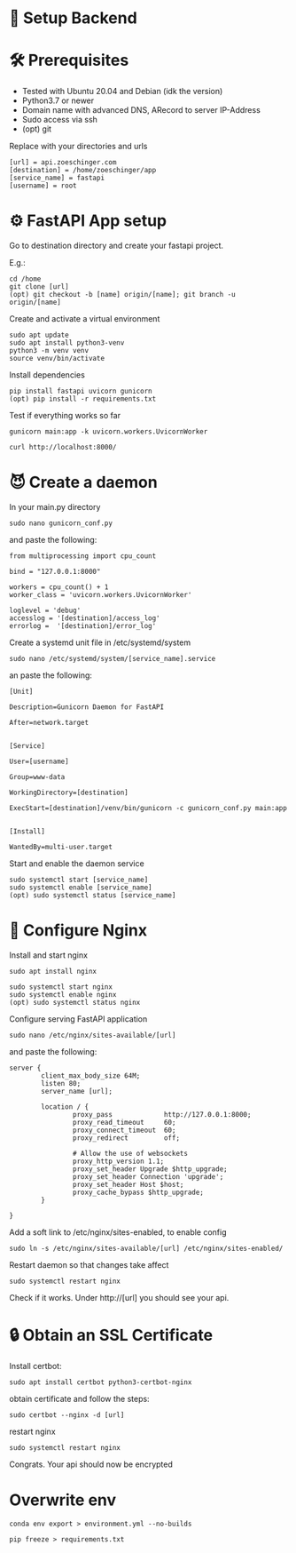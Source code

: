 # 🦄 Setup Backend

# 🛠️ Prerequisites

- Tested with Ubuntu 20.04 and Debian (idk the version)
- Python3.7 or newer
- Domain name with advanced DNS, ARecord to server IP-Address
- Sudo access via ssh
- (opt) git

Replace with your directories and urls

```
[url] = api.zoeschinger.com
[destination] = /home/zoeschinger/app
[service_name] = fastapi
[username] = root
```

# ⚙️ FastAPI App setup

Go to destination directory and create your fastapi project.

E.g.:

```
cd /home
git clone [url]
(opt) git checkout -b [name] origin/[name]; git branch -u origin/[name]
```

Create and activate a virtual environment

```
sudo apt update
sudo apt install python3-venv
python3 -m venv venv
source venv/bin/activate
```

Install dependencies

```
pip install fastapi uvicorn gunicorn
(opt) pip install -r requirements.txt
```

Test if everything works so far

```
gunicorn main:app -k uvicorn.workers.UvicornWorker

curl http://localhost:8000/
```

# 😈 Create a daemon

In your main.py directory

```
sudo nano gunicorn_conf.py
```

and paste the following:

```
from multiprocessing import cpu_count

bind = "127.0.0.1:8000"

workers = cpu_count() + 1
worker_class = 'uvicorn.workers.UvicornWorker'

loglevel = 'debug'
accesslog = '[destination]/access_log'
errorlog =  '[destination]/error_log'
```

Create a systemd unit file in /etc/systemd/system

```
sudo nano /etc/systemd/system/[service_name].service
```

an paste the following:

```
[Unit]

Description=Gunicorn Daemon for FastAPI

After=network.target


[Service]

User=[username]

Group=www-data

WorkingDirectory=[destination]

ExecStart=[destination]/venv/bin/gunicorn -c gunicorn_conf.py main:app


[Install]

WantedBy=multi-user.target
```

Start and enable the daemon service

```
sudo systemctl start [service_name]
sudo systemctl enable [service_name]
(opt) sudo systemctl status [service_name]
```

# 📐 Configure Nginx

Install and start nginx

```
sudo apt install nginx

sudo systemctl start nginx
sudo systemctl enable nginx
(opt) sudo systemctl status nginx
```

Configure serving FastAPI application

```
sudo nano /etc/nginx/sites-available/[url]
```

and paste the following:

```
server {
        client_max_body_size 64M;
        listen 80;
        server_name [url];

        location / {
                proxy_pass             http://127.0.0.1:8000;
                proxy_read_timeout     60;
                proxy_connect_timeout  60;
                proxy_redirect         off;

                # Allow the use of websockets
                proxy_http_version 1.1;
                proxy_set_header Upgrade $http_upgrade;
                proxy_set_header Connection 'upgrade';
                proxy_set_header Host $host;
                proxy_cache_bypass $http_upgrade;
        }

}
```

Add a soft link to /etc/nginx/sites-enabled, to enable config

```
sudo ln -s /etc/nginx/sites-available/[url] /etc/nginx/sites-enabled/
```

Restart daemon so that changes take affect

```
sudo systemctl restart nginx
```

Check if it works. Under http://[url] you should see your api.

# 🔒 Obtain an SSL Certificate

Install certbot:

```
sudo apt install certbot python3-certbot-nginx
```

obtain certificate and follow the steps:

```
sudo certbot --nginx -d [url]
```

restart nginx

```
sudo systemctl restart nginx
```

Congrats. Your api should now be encrypted

# Overwrite env

```
conda env export > environment.yml --no-builds
```

```
pip freeze > requirements.txt
```
